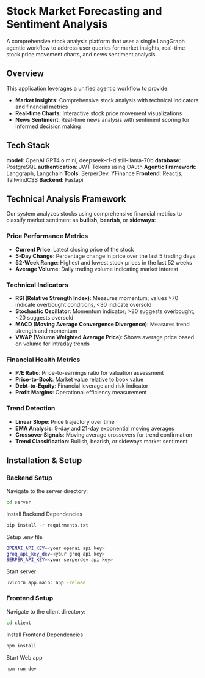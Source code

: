 # Stock Market Forecasting and Sentiment Analysis

A comprehensive stock analysis platform that uses a single LangGraph agentic workflow to address user queries for market insights, real-time stock price movement charts, and news sentiment analysis.

## Overview

This application leverages a unified agentic workflow to provide:
- **Market Insights**: Comprehensive stock analysis with technical indicators and financial metrics
- **Real-time Charts**: Interactive stock price movement visualizations
- **News Sentiment**: Real-time news analysis with sentiment scoring for informed decision making

## Tech Stack
**model**: OpenAI GPT4.o mini, deepseek-r1-distill-llama-70b
**database**: PostgreSQL
**authentication**: JWT Tokens using OAuth
**Agentic Framework**: Langgraph, Langchain
**Tools**: SerperDev, YFinance
**Frontend**: Reactjs, TailwindCSS
**Backend**: Fastapi
## Technical Analysis Framework

Our system analyzes stocks using comprehensive financial metrics to classify market sentiment as **bullish**, **bearish**, or **sideways**:

### Price Performance Metrics
- **Current Price**: Latest closing price of the stock
- **5-Day Change**: Percentage change in price over the last 5 trading days
- **52-Week Range**: Highest and lowest stock prices in the last 52 weeks
- **Average Volume**: Daily trading volume indicating market interest

### Technical Indicators
- **RSI (Relative Strength Index)**: Measures momentum; values >70 indicate overbought conditions, <30 indicate oversold
- **Stochastic Oscillator**: Momentum indicator; >80 suggests overbought, <20 suggests oversold
- **MACD (Moving Average Convergence Divergence)**: Measures trend strength and momentum
- **VWAP (Volume Weighted Average Price)**: Shows average price based on volume for intraday trends

### Financial Health Metrics
- **P/E Ratio**: Price-to-earnings ratio for valuation assessment
- **Price-to-Book**: Market value relative to book value
- **Debt-to-Equity**: Financial leverage and risk indicator
- **Profit Margins**: Operational efficiency measurement

### Trend Detection
- **Linear Slope**: Price trajectory over time
- **EMA Analysis**: 9-day and 21-day exponential moving averages
- **Crossover Signals**: Moving average crossovers for trend confirmation
- **Trend Classification**: Bullish, bearish, or sideways market sentiment

## Installation & Setup

### Backend Setup

Navigate to the server directory:
```bash
cd server
```
Install Backend Dependencies
```bash
pip install -r requirments.txt
```
Setup .env file 
```bash
OPENAI_API_KEY=<your openai api key>
groq_api_key_dev=<your groq api key>
SERPER_API_KEY=<your serperdev api key>
```
Start server
```bash
uvicorn app.main: app -reload
```

### Frontend Setup

Navigate to the client directory:
```bash
cd client
```
Install Frontend Dependencies 
```bash
npm install
```
Start Web app
```bash
npm run dev
```


